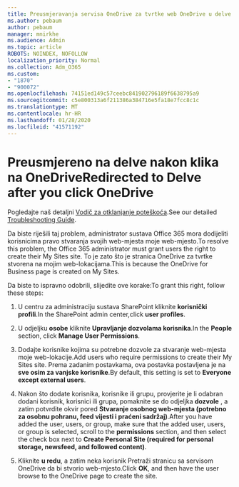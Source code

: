 ```yaml
---
title: Preusmjeravanja servisa OneDrive za tvrtke web OneDrive u delve
ms.author: pebaum
author: pebaum
manager: mnirkhe
ms.audience: Admin
ms.topic: article
ROBOTS: NOINDEX, NOFOLLOW
localization_priority: Normal
ms.collection: Adm_O365
ms.custom:
- "1870"
- "900072"
ms.openlocfilehash: 74151ed149c57ceebc841902796189f6638795a9
ms.sourcegitcommit: c5e800313a6f211386a384716e5fa18e7fcc8c1c
ms.translationtype: MT
ms.contentlocale: hr-HR
ms.lasthandoff: 01/28/2020
ms.locfileid: "41571192"
---
```

# <a name="redirected-to-delve-after-you-click-onedrive"></a><span data-ttu-id="a166f-102">Preusmjereno na delve nakon klika na OneDrive</span><span class="sxs-lookup"><span data-stu-id="a166f-102">Redirected to Delve after you click OneDrive</span></span>

<span data-ttu-id="a166f-103">Pogledajte naš detaljni [Vodič za otklanjanje poteškoća](https://docs.microsoft.com/sharepoint/support/sites/troubleshooting-guide-for-sites-stopped-at-provisioning).</span><span class="sxs-lookup"><span data-stu-id="a166f-103">See our detailed [Troubleshooting Guide](https://docs.microsoft.com/sharepoint/support/sites/troubleshooting-guide-for-sites-stopped-at-provisioning).</span></span>

<span data-ttu-id="a166f-104">Da biste riješili taj problem, administrator sustava Office 365 mora dodijeliti korisnicima pravo stvaranja svojih web-mjesta moje web-mjesto.</span><span class="sxs-lookup"><span data-stu-id="a166f-104">To resolve this problem, the Office 365 administrator must grant users the right to create their My Sites site.</span></span> <span data-ttu-id="a166f-105">To je zato što je stranica OneDrive za tvrtke stvorena na mojim web-lokacijama.</span><span class="sxs-lookup"><span data-stu-id="a166f-105">This is because the OneDrive for Business page is created on My Sites.</span></span>

<span data-ttu-id="a166f-106">Da biste to ispravno odobrili, slijedite ove korake:</span><span class="sxs-lookup"><span data-stu-id="a166f-106">To grant this right, follow these steps:</span></span>

1. <span data-ttu-id="a166f-107">U centru za administraciju sustava SharePoint kliknite **korisnički profili**.</span><span class="sxs-lookup"><span data-stu-id="a166f-107">In the SharePoint admin center,click **user profiles**.</span></span>

2. <span data-ttu-id="a166f-108">U odjeljku **osobe** kliknite **Upravljanje dozvolama korisnika**.</span><span class="sxs-lookup"><span data-stu-id="a166f-108">In the **People** section, click **Manage User Permissions**.</span></span>

3. <span data-ttu-id="a166f-109">Dodajte korisnike kojima su potrebne dozvole za stvaranje web-mjesta moje web-lokacije.</span><span class="sxs-lookup"><span data-stu-id="a166f-109">Add users who require permissions to create their My Sites site.</span></span> <span data-ttu-id="a166f-110">Prema zadanim postavkama, ova postavka postavljena je na **sve osim za vanjske korisnike**.</span><span class="sxs-lookup"><span data-stu-id="a166f-110">By default, this setting is set to **Everyone except external users**.</span></span>

4. <span data-ttu-id="a166f-111">Nakon što dodate korisnika, korisnike ili grupu, provjerite je li odabran dodani korisnik, korisnici ili grupa, pomaknite se do odjeljka **dozvole** , a zatim potvrdite okvir pored **Stvaranje osobnog web-mjesta (potrebno za osobnu pohranu, feed vijesti i praćeni sadržaj)**.</span><span class="sxs-lookup"><span data-stu-id="a166f-111">After you have added the user, users, or group, make sure that the added user, users, or group is selected, scroll to the **permissions** section, and then select the check box next to **Create Personal Site (required for personal storage, newsfeed, and followed content)**.</span></span>

5. <span data-ttu-id="a166f-112">Kliknite **u redu**, a zatim neka korisnik Pretraži stranicu sa servisom OneDrive da bi stvorio web-mjesto.</span><span class="sxs-lookup"><span data-stu-id="a166f-112">Click **OK**, and then have the user browse to the OneDrive page to create the site.</span></span>
